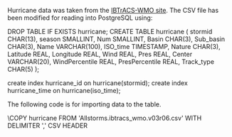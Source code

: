 Hurricane data was taken from the [IBTrACS-WMO
site](https://www.ncdc.noaa.gov/ibtracs/index.php?name=wmo-data). The CSV file
has been modified for reading into PostgreSQL using:

  DROP TABLE IF EXISTS hurricane;
  CREATE TABLE hurricane (
    stormid        CHAR(13),
    season         SMALLINT,
    Num            SMALLINT,
    Basin          CHAR(3),
    Sub_basin      CHAR(3),
    Name           VARCHAR(100),
    ISO_time       TIMESTAMP,
    Nature         CHAR(3),
    Latitude       REAL,
    Longitude      REAL,
    Wind           REAL,
    Pres           REAL,
    Center         VARCHAR(20),
    WindPercentile REAL,
    PresPercentile REAL,
    Track_type     CHAR(5)
  );

  create index hurricane_id on hurricane(stormid);
  create index hurricane_time on hurricane(iso_time);

The following code is for importing data to the table.

  \COPY hurricane FROM 'Allstorms.ibtracs_wmo.v03r06.csv' WITH DELIMITER ',' CSV HEADER